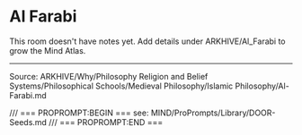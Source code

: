 # Al Farabi

This room doesn't have notes yet. Add details under ARKHIVE/Al_Farabi to grow the Mind Atlas.

---
Source: ARKHIVE/Why/Philosophy Religion and Belief Systems/Philosophical Schools/Medieval Philosophy/Islamic Philosophy/Al-Farabi.md

/// === PROPROMPT:BEGIN ===
see: MIND/ProPrompts/Library/DOOR-Seeds.md
/// === PROPROMPT:END ===
